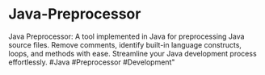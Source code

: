 # Java-Preprocessor
Java Preprocessor: A tool implemented in Java for preprocessing Java source files. Remove comments, identify built-in language constructs, loops, and methods with ease. Streamline your Java development process effortlessly. #Java #Preprocessor #Development"
